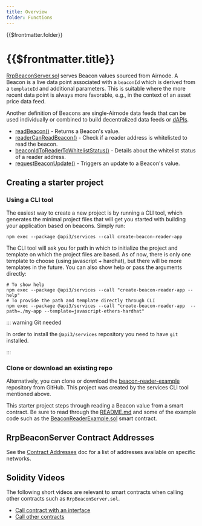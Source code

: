 ```yaml
---
title: Overview
folder: Functions
---
```


<TitleSpan>{{$frontmatter.folder}}</TitleSpan>

# {{$frontmatter.title}}

<VersionWarning/>

<TocHeader />
<TOC class="table-of-contents" :include-level="[2,3]" />

[RrpBeaconServer.sol](https://github.com/api3dao/airnode/blob/master/packages/airnode-protocol/contracts/rrp/requesters/RrpBeaconServerV0.sol)
serves Beacon values sourced from Airnode. A Beacon is a live data point
associated with a `beaconId` which is derived from a `templateId` and additional
parameters. This is suitable where the more recent data point is always more
favorable, e.g., in the context of an asset price data feed.

Another definition of Beacons are single-Airnode data feeds that can be used
individually or combined to build decentralized data feeds or
[dAPIs](../#dapis-building-on-beacons).

- [readBeacon()](./read-beacon.md) - Returns a Beacon's value.
- [readerCanReadBeacon()](./reader-can-read-beacon.md) - Check if a reader
  address is whitelisted to read the beacon.
- [beaconIdToReaderToWhitelistStatus()](./beaconid-reader-whiteliststatus.md) -
  Details about the whitelist status of a reader address.
- [requestBeaconUpdate()](./request-beacon-update.md) - Triggers an update to a
  Beacon's value.

## Creating a starter project

### Using a CLI tool

The easiest way to create a new project is by running a CLI tool, which
generates the minimal project files that will get you started with building your
application based on beacons. Simply run:

```
npm exec --package @api3/services --call create-beacon-reader-app
```

The CLI tool will ask you for path in which to initialize the project and
template on which the project files are based. As of now, there is only one
template to choose (using javascript + hardhat), but there will be more
templates in the future. You can also show help or pass the arguments directly:

```
# To show help
npm exec --package @api3/services --call "create-beacon-reader-app --help"
# To provide the path and template directly through CLI
npm exec --package @api3/services --call "create-beacon-reader-app  --path=./my-app --template=javascript-ethers-hardhat"
```

::: warning Git needed

In order to install the `@api3/services` repository you need to have `git`
installed.

:::

### Clone or download an existing repo

Alternatively, you can clone or download the
[beacon-reader-example](https://github.com/api3dao/beacon-reader-example)
repository from GitHub. This project was created by the services CLI tool
mentioned above.

This starter project steps through reading a Beacon value from a smart contract.
Be sure to read through the
[README.md](https://github.com/api3dao/beacon-reader-example/blob/main/README.md)
and some of the example code such as the
[BeaconReaderExample.sol](https://github.com/api3dao/beacon-reader-example/blob/main/contracts/BeaconReaderExample.sol)
smart contract.

## RrpBeaconServer Contract Addresses

See the [Contract Addresses](../reference/contract-addresses.md) doc for a list
of addresses available on specific networks.

## Solidity Videos

The following short videos are relevant to smart contracts when calling other
contracts such as `RrpBeaconServer.sol`.

- [Call contract with an interface](https://www.youtube.com/watch?v=tbjyc-VQaQo)
- [Call other contracts](https://www.youtube.com/watch?v=6aQErpWPLbk)
